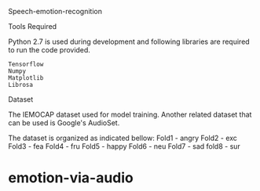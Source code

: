 Speech-emotion-recognition

Tools Required

Python 2.7 is used during development and following libraries are required to run the code provided. 

    Tensorflow
    Numpy
    Matplotlib
    Librosa

Dataset

The IEMOCAP dataset used for model training. Another related dataset that can be used is Google's AudioSet.


The dataset is organized as indicated bellow:
Fold1 - angry
Fold2 - exc
Fold3 - fea
Fold4 - fru
Fold5 - happy
Fold6 - neu 
Fold7 - sad
fold8 - sur 







# emotion-via-audio
